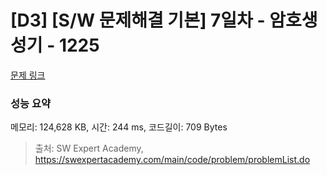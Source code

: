 # [D3] [S/W 문제해결 기본] 7일차 - 암호생성기 - 1225 

[문제 링크](https://swexpertacademy.com/main/code/problem/problemDetail.do?contestProbId=AV14uWl6AF0CFAYD) 

### 성능 요약

메모리: 124,628 KB, 시간: 244 ms, 코드길이: 709 Bytes



> 출처: SW Expert Academy, https://swexpertacademy.com/main/code/problem/problemList.do